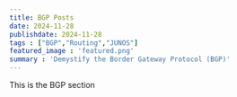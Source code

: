 ```yaml
---
title: BGP Posts
date: 2024-11-28
publishdate: 2024-11-28
tags : ["BGP","Routing","JUNOS"]
featured_image : 'featured.png'
summary : 'Demystify the Border Gateway Protocol (BGP)'
---
```



This is the BGP section